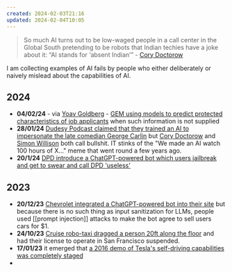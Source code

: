 ```yaml
---
created: 2024-02-03T21:16
updated: 2024-02-04T10:05
---
```

> So much AI turns out to be low-waged people in a call center in the Global South pretending to be robots that Indian techies have a joke about it: “AI stands for ‘absent Indian’” - [Cory Doctorow](https://pluralistic.net/2024/01/31/neural-interface-beta-tester/)

I am collecting examples of AI fails by people who either deliberately or naively mislead about the capabilities of AI.

## 2024

- **04/02/24** - via [Yoav Goldberg](https://twitter.com/yoavgo/status/1753556086534070706) - [GEM using models to predict protected characteristics of job applicants](https://archive.jamesravey.me/archive/1707030622.46187/index.html) when such information is not supplied
- **28/01/24** [Dudesy Podcast claimed that they trained an AI to impersonate the late comedian George Carlin](https://arstechnica.com/ai/2024/01/george-carlins-heirs-sue-comedy-podcast-over-ai-generated-impression/) but [Cory Doctorow](https://pluralistic.net/2024/01/29/pay-no-attention/#to-the-little-man-behind-the-curtain) and [Simon Willison](https://www.theregister.com/2024/01/24/willison_ai_software_development/) both call bullshit. IT stinks of the "We made an AI watch 100 hours of X..." meme that went round a few years ago.
- **20/1/24** [DPD introduce a ChatGPT-powered bot which users jailbreak and get to swear and call DPD 'useless'](https://www.theguardian.com/technology/2024/jan/20/dpd-ai-chatbot-swears-calls-itself-useless-and-criticises-firm)


## 2023

- **20/12/23** [Chevrolet integrated a ChatGPT-powered bot into their site](https://gizmodo.com/ai-chevy-dealership-chatgpt-bot-customer-service-fail-1851111825) but because there is no such thing as input sanitization for LLMs, people used [[prompt injection]] attacks to make the bot agree to sell users cars for $1.
- **24/10/23** [Cruise robo-taxi dragged a person 20ft along the floor](https://www.wired.com/story/cruise-robotaxi-self-driving-permit-revoked-california/) and had their license to operate in San Francisco suspended.
- **17/01/23** it emerged that [a 2016 demo of Tesla's self-driving capabilities was completely staged](https://www.reuters.com/technology/tesla-video-promoting-self-driving-was-staged-engineer-testifies-2023-01-17/)
-